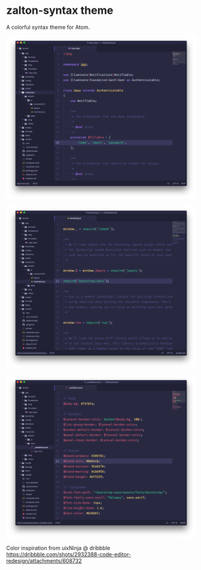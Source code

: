 # zalton-syntax theme

A colorful syntax theme for Atom.

![PHP](https://raw.githubusercontent.com/rickyryden/zalton-syntax/master/assets/zalton-php.png)

![JavaScript](https://raw.githubusercontent.com/rickyryden/zalton-syntax/master/assets/zalton-js.png)

![CSS](https://raw.githubusercontent.com/rickyryden/zalton-syntax/master/assets/zalton-css.png)

Color inspiration from uixNinja @ dribbble https://dribbble.com/shots/2932388-code-editor-redesign/attachments/608732
